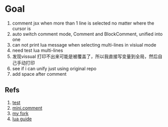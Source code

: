 # Goal

1. comment jsx when more than 1 line is selected no matter where the cursor is
2. auto switch comment mode, Comment and BlockComment, unified into one
3. can not print lua message when selecting multi-lines in visiual mode
4. need test lua multi-lines
5. 发现vissual 打印不出来可能是被覆盖了，所以我直接写变量到全局，然后自己手动打印
6. see if i can unify just using original repo
7. add space after comment

## Refs

1. [test](https://github.com/nvim-lua/plenary.nvim/blob/master/TESTS_README.md)
2. [mini.comment](https://github.com/echasnovski/mini.comment)
3. [my fork](https://github.com/CaryWill/SingleComment.nvim)
4. [lua guide](https://neovim.io/doc/user/lua-guide.html)


